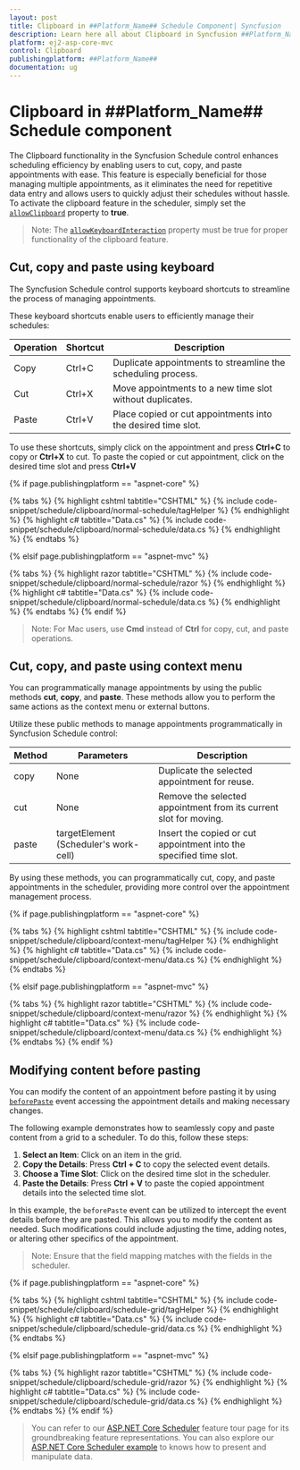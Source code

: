 ```yaml
---
layout: post
title: Clipboard in ##Platform_Name## Schedule Component| Syncfusion
description: Learn here all about Clipboard in Syncfusion ##Platform_Name## Schedule component of Syncfusion Essential JS 2 and more.
platform: ej2-asp-core-mvc
control: Clipboard
publishingplatform: ##Platform_Name##
documentation: ug
---
```


# Clipboard in ##Platform_Name## Schedule component

The Clipboard functionality in the Syncfusion Schedule control enhances scheduling efficiency by enabling users to cut, copy, and paste appointments with ease. This feature is especially beneficial for those managing multiple appointments, as it eliminates the need for repetitive data entry and allows users to quickly adjust their schedules without hassle.
To activate the clipboard feature in the scheduler, simply set the [`allowClipboard`](https://help.syncfusion.com/cr/aspnetcore-js2/Syncfusion.EJ2.Schedule.Schedule.html#Syncfusion_EJ2_Schedule_Schedule_AllowClipboard) property to **true**.

>Note: The [`allowKeyboardInteraction`](https://help.syncfusion.com/cr/aspnetcore-js2/Syncfusion.EJ2.Schedule.Schedule.html#Syncfusion_EJ2_Schedule_Schedule_AllowKeyboardInteraction) property must be true for proper functionality of the clipboard feature.

## Cut, copy and paste using keyboard

The Syncfusion Schedule control supports keyboard shortcuts to streamline the process of managing appointments.

These keyboard shortcuts enable users to efficiently manage their schedules:

| Operation | Shortcut | Description                                                      |
|-----------|----------|------------------------------------------------------------------|
| Copy      | Ctrl+C   | Duplicate appointments to streamline the scheduling process.     |
| Cut       | Ctrl+X   | Move appointments to a new time slot without duplicates.         |
| Paste     | Ctrl+V   | Place copied or cut appointments into the desired time slot.     |

To use these shortcuts, simply click on the appointment and press **Ctrl+C** to copy or **Ctrl+X** to cut. To paste the copied or cut appointment, click on the desired time slot and press **Ctrl+V**

{% if page.publishingplatform == "aspnet-core" %}

{% tabs %}
{% highlight cshtml tabtitle="CSHTML" %}
{% include code-snippet/schedule/clipboard/normal-schedule/tagHelper %}
{% endhighlight %}
{% highlight c# tabtitle="Data.cs" %}
{% include code-snippet/schedule/clipboard/normal-schedule/data.cs %}
{% endhighlight %}
{% endtabs %}

{% elsif page.publishingplatform == "aspnet-mvc" %}

{% tabs %}
{% highlight razor tabtitle="CSHTML" %}
{% include code-snippet/schedule/clipboard/normal-schedule/razor %}
{% endhighlight %}
{% highlight c# tabtitle="Data.cs" %}
{% include code-snippet/schedule/clipboard/normal-schedule/data.cs %}
{% endhighlight %}
{% endtabs %}
{% endif %}

>Note: For Mac users, use **Cmd** instead of **Ctrl** for copy, cut, and paste operations.

## Cut, copy, and paste using context menu

You can programmatically manage appointments by using the public methods **cut**, **copy**, and **paste**. These methods allow you to perform the same actions as the context menu or external buttons.

Utilize these public methods to manage appointments programmatically in Syncfusion Schedule control:

| Method | Parameters                     | Description                                                                                     |
|--------|--------------------------------|-------------------------------------------------------------------------------------------------|
| copy   | None                           | Duplicate the selected appointment for reuse.                                                   |
| cut    | None                           | Remove the selected appointment from its current slot for moving.                               |
| paste  | targetElement (Scheduler's work-cell) | Insert the copied or cut appointment into the specified time slot.                              |

By using these methods, you can programmatically cut, copy, and paste appointments in the scheduler, providing more control over the appointment management process.

{% if page.publishingplatform == "aspnet-core" %}

{% tabs %}
{% highlight cshtml tabtitle="CSHTML" %}
{% include code-snippet/schedule/clipboard/context-menu/tagHelper %}
{% endhighlight %}
{% highlight c# tabtitle="Data.cs" %}
{% include code-snippet/schedule/clipboard/context-menu/data.cs %}
{% endhighlight %}
{% endtabs %}

{% elsif page.publishingplatform == "aspnet-mvc" %}

{% tabs %}
{% highlight razor tabtitle="CSHTML" %}
{% include code-snippet/schedule/clipboard/context-menu/razor %}
{% endhighlight %}
{% highlight c# tabtitle="Data.cs" %}
{% include code-snippet/schedule/clipboard/context-menu/data.cs %}
{% endhighlight %}
{% endtabs %}
{% endif %}

## Modifying content before pasting

You can modify the content of an appointment before pasting it by using [`beforePaste`](https://help.syncfusion.com/cr/aspnetcore-js2/Syncfusion.EJ2.Schedule.Schedule.html#Syncfusion_EJ2_Schedule_Schedule_BeforePaste) event accessing the appointment details and making necessary changes.

The following example demonstrates how to seamlessly copy and paste content from a grid to a scheduler. To do this, follow these steps:

1. **Select an Item**: Click on an item in the grid.
2. **Copy the Details**: Press **Ctrl + C** to copy the selected event details.
3. **Choose a Time Slot**: Click on the desired time slot in the scheduler.
4. **Paste the Details**: Press **Ctrl + V** to paste the copied appointment details into the selected time slot.

In this example, the `beforePaste` event can be utilized to intercept the event details before they are pasted. This allows you to modify the content as needed. Such modifications could include adjusting the time, adding notes, or altering other specifics of the appointment.

>Note: Ensure that the field mapping matches with the fields in the scheduler.

{% if page.publishingplatform == "aspnet-core" %}

{% tabs %}
{% highlight cshtml tabtitle="CSHTML" %}
{% include code-snippet/schedule/clipboard/schedule-grid/tagHelper %}
{% endhighlight %}
{% highlight c# tabtitle="Data.cs" %}
{% include code-snippet/schedule/clipboard/schedule-grid/data.cs %}
{% endhighlight %}
{% endtabs %}

{% elsif page.publishingplatform == "aspnet-mvc" %}

{% tabs %}
{% highlight razor tabtitle="CSHTML" %}
{% include code-snippet/schedule/clipboard/schedule-grid/razor %}
{% endhighlight %}
{% highlight c# tabtitle="Data.cs" %}
{% include code-snippet/schedule/clipboard/schedule-grid/data.cs %}
{% endhighlight %}
{% endtabs %}
{% endif %}


>  You can refer to our [ASP.NET Core Scheduler](https://www.syncfusion.com/aspnet-core-ui-controls/scheduler) feature tour page for its groundbreaking feature representations. You can also explore our [ASP.NET Core Scheduler example](https://ej2.syncfusion.com/aspnetcore/Schedule/Overview#/material) to knows how to present and manipulate data.

